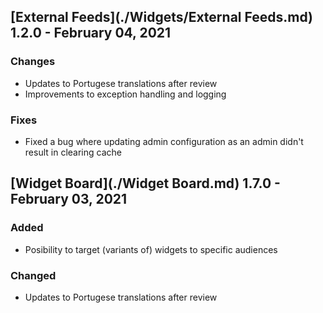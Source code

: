 ## [External Feeds](./Widgets/External Feeds.md) 1.2.0 - February 04, 2021

### Changes
- Updates to Portugese translations after review
- Improvements to exception handling and logging

### Fixes
- Fixed a bug where updating admin configuration as an admin didn&#x27;t result in clearing cache

## [Widget Board](./Widget Board.md) 1.7.0 - February 03, 2021

### Added
- Posibility to target (variants of) widgets to specific audiences

### Changed
- Updates to Portugese translations after review